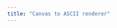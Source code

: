 ```yaml
---
title: "Canvas to ASCII renderer"
---
```



<Scene ascii scene="cube" height={750} autoRotate zoom={3} />